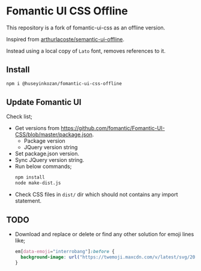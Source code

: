 # Fomantic UI CSS Offline

This repository is a fork of fomantic-ui-css as an offline version.

Inspired from [arthurlacoste/semantic-ui-offline](https://github.com/arthurlacoste/semantic-ui-offline).

Instead using a local copy of `Lato` font, removes references to it.


## Install

```bash
npm i @huseyinkozan/fomantic-ui-css-offline
```


## Update Fomantic UI

Check list;

* Get versions from https://github.com/fomantic/Fomantic-UI-CSS/blob/master/package.json.
  * Package version
  * JQuery version string
* Set package.json version.
* Sync JQuery version string.
* Run below commands;
  ```bash
  npm install
  node make-dist.js
  ```
* Check CSS files in `dist/` dir which should not contains any import statement.


## TODO

* Download and replace or delete or find any other solution for emoji lines like;
  ```css
  em[data-emoji="interrobang"]:before {
    background-image: url("https://twemoji.maxcdn.com/v/latest/svg/2049.svg");
  }
  ```
